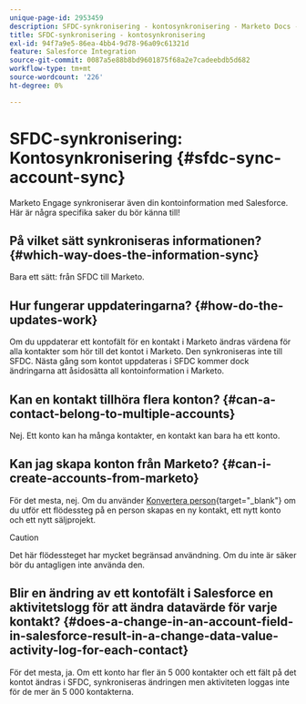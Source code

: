 ```yaml
---
unique-page-id: 2953459
description: SFDC-synkronisering - kontosynkronisering - Marketo Docs - produktdokumentation
title: SFDC-synkronisering - kontosynkronisering
exl-id: 94f7a9e5-86ea-4bb4-9d78-96a09c61321d
feature: Salesforce Integration
source-git-commit: 0087a5e88b8bd9601875f68a2e7cadeebdb5d682
workflow-type: tm+mt
source-wordcount: '226'
ht-degree: 0%

---
```


# SFDC-synkronisering: Kontosynkronisering {#sfdc-sync-account-sync}

Marketo Engage synkroniserar även din kontoinformation med Salesforce. Här är några specifika saker du bör känna till!

## På vilket sätt synkroniseras informationen? {#which-way-does-the-information-sync}

Bara ett sätt: från SFDC till Marketo.

## Hur fungerar uppdateringarna? {#how-do-the-updates-work}

Om du uppdaterar ett kontofält för en kontakt i Marketo ändras värdena för alla kontakter som hör till det kontot i Marketo. Den synkroniseras inte till SFDC. Nästa gång som kontot uppdateras i SFDC kommer dock ändringarna att åsidosätta all kontoinformation i Marketo.

## Kan en kontakt tillhöra flera konton?  {#can-a-contact-belong-to-multiple-accounts}

Nej. Ett konto kan ha många kontakter, en kontakt kan bara ha ett konto.

## Kan jag skapa konton från Marketo? {#can-i-create-accounts-from-marketo}

För det mesta, nej. Om du använder [Konvertera person](/help/marketo/product-docs/core-marketo-concepts/smart-campaigns/flow-actions/convert-person.md){target="_blank"} om du utför ett flödessteg på en person skapas en ny kontakt, ett nytt konto och ett nytt säljprojekt.

>[!CAUTION]
>
>Det här flödessteget har mycket begränsad användning. Om du inte är säker bör du antagligen inte använda den.

## Blir en ändring av ett kontofält i Salesforce en aktivitetslogg för att ändra datavärde för varje kontakt?  {#does-a-change-in-an-account-field-in-salesforce-result-in-a-change-data-value-activity-log-for-each-contact}

För det mesta, ja. Om ett konto har fler än 5 000 kontakter och ett fält på det kontot ändras i SFDC, synkroniseras ändringen men aktiviteten loggas inte för de mer än 5 000 kontakterna.
